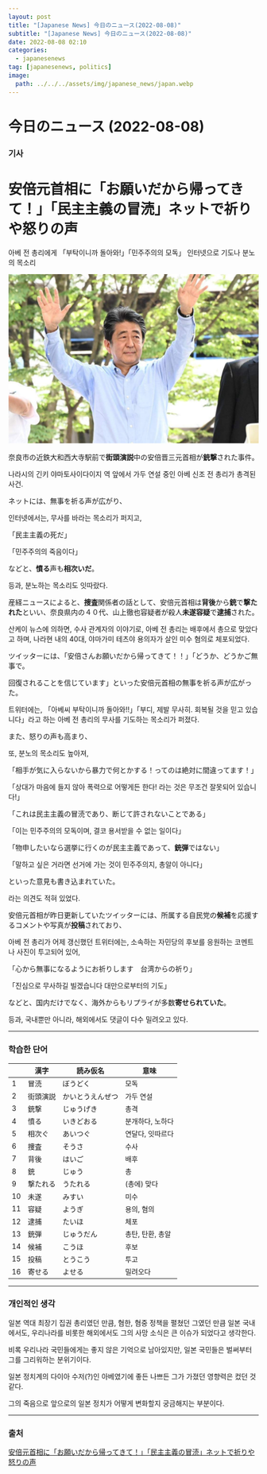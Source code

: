 ```yaml
---
layout: post
title: "[Japanese News] 今日のニュース(2022-08-08)"
subtitle: "[Japanese News] 今日のニュース(2022-08-08)"
date: 2022-08-08 02:10
categories:
  - japanesenews
tag: [japanesenews, politics]
image:
  path: ../../../assets/img/japanese_news/japan.webp
---
```


# 今日のニュース (2022-08-08)

### 기사

# **安倍元首相に「お願いだから帰ってきて！」「民主主義の冒涜」ネットで祈りや怒りの声**

아베 전 총리에게 「부탁이니까 돌아와!」「민주주의의 모독」 인터넷으로 기도나 분노의 목소리

![abe.png](../../assets/img/japanese_news/2022-08-08-jn-news/abe.png)

奈良市の近鉄大和西大寺駅前で**街頭演説**中の安倍晋三元首相が**銃撃**された事件。

나라시의 긴키 야마토사이다이지 역 앞에서 가두 연설 중인 아베 신조 전 총리가 총격된 사건.

ネットには、無事を祈る声が広がり、

인터넷에서는, 무사를 바라는 목소리가 퍼지고,

「民主主義の死だ」

「민주주의의 죽음이다」

などと、**憤る**声も**相次いだ**。

등과, 분노하는 목소리도 잇따랐다.

産経ニュースによると、**捜査**関係者の話として、安倍元首相は**背後**から**銃**で**撃たれた**といい、奈良県内の４０代、山上徹也容疑者が殺人**未遂容疑**で**逮捕**された。

산케이 뉴스에 의하면, 수사 관계자의 이야기로, 아베 전 총리는 배후에서 총으로 맞았다고 하며, 나라현 내의 40대, 야마가미 테츠야 용의자가 살인 미수 혐의로 체포되었다.

ツイッターには、「安倍さんお願いだから帰ってきて！！」「どうか、どうかご無事で。

回復されることを信じています」といった安倍元首相の無事を祈る声が広がった。

트위터에는, 「아베씨 부탁이니까 돌아와!!」「부디, 제발 무사히. 회복될 것을 믿고 있습니다」라고 하는 아베 전 총리의 무사를 기도하는 목소리가 퍼졌다.

また、怒りの声も高まり、

또, 분노의 목소리도 높아져,

「相手が気に入らないから暴力で何とかする！ってのは絶対に間違ってます！」

「상대가 마음에 들지 않아 폭력으로 어떻게든 한다! 라는 것은 무조건 잘못되어 있습니다!」

「これは民主主義の冒涜であり、断じて許されないことである」

「이는 민주주의의 모독이며, 결코 용서받을 수 없는 일이다」

「物申したいなら選挙に行くのが民主主義であって、**銃弾**ではない」

「말하고 싶은 거라면 선거에 가는 것이 민주주의지, 총알이 아니다」

といった意見も書き込まれていた。

라는 의견도 적혀 있었다.

安倍元首相が昨日更新していたツイッターには、所属する自民党の**候補**を応援するコメントや写真が**投稿**されており、

아베 전 총리가 어제 갱신했던 트위터에는, 소속하는 자민당의 후보를 응원하는 코멘트나 사진이 투고되어 있어,

「心から無事になるようにお祈りします　台湾からの祈り」

「진심으로 무사하길 빌겠습니다 대만으로부터의 기도」

などと、国内だけでなく、海外からもリプライが多数**寄せられていた**。

등과, 국내뿐만 아니라, 해외에서도 댓글이 다수 밀려오고 있다.

---

### 학습한 단어

|     | 漢字     | 読み仮名         | 意味             |
| --- | -------- | ---------------- | ---------------- |
| 1   | 冒涜     | ぼうどく         | 모독             |
| 2   | 街頭演説 | かいとうえんぜつ | 가두 연설        |
| 3   | 銃撃     | じゅうげき       | 총격             |
| 4   | 憤る     | いきどおる       | 분개하다, 노하다 |
| 5   | 相次ぐ   | あいつぐ         | 연달다, 잇따르다 |
| 6   | 捜査     | そうさ           | 수사             |
| 7   | 背後     | はいご           | 배후             |
| 8   | 銃       | じゅう           | 총               |
| 9   | 撃たれる | うたれる         | (총에) 맞다      |
| 10  | 未遂     | みすい           | 미수             |
| 11  | 容疑     | ようぎ           | 용의, 혐의       |
| 12  | 逮捕     | たいほ           | 체포             |
| 13  | 銃弾     | じゅうだん       | 총탄, 탄환, 총알 |
| 14  | 候補     | こうほ           | 후보             |
| 15  | 投稿     | とうこう         | 투고             |
| 16  | 寄せる   | よせる           | 밀려오다         |

---

### 개인적인 생각

일본 역대 최장기 집권 총리였던 만큼, 혐한, 혐중 정책을 펼쳤던 그였던 만큼 일본 국내에서도, 우리나라를 비롯한 해외에서도 그의 사망 소식은 큰 이슈가 되었다고 생각한다.

비록 우리나라 국민들에게는 좋지 않은 기억으로 남아있지만, 일본 국민들은 벌써부터 그를 그리워하는 분위기이다.

일본 정치계의 다이아 수저(?)인 아베였기에 좋든 나쁘든 그가 가졌던 영향력은 컸던 것 같다.

그의 죽음으로 앞으로의 일본 정치가 어떻게 변화할지 궁금해지는 부분이다.

---

### 출처

[安倍元首相に「お願いだから帰ってきて！」「民主主義の冒涜」ネットで祈りや怒りの声](https://www.iza.ne.jp/article/20220708-XERW6YNKRNEQPMW2VZ4OMYGZCY/?dicbo=v2-4a36064011e0dbfbf2e532be5c149081&obtp_src=www.iza.ne.jp)
